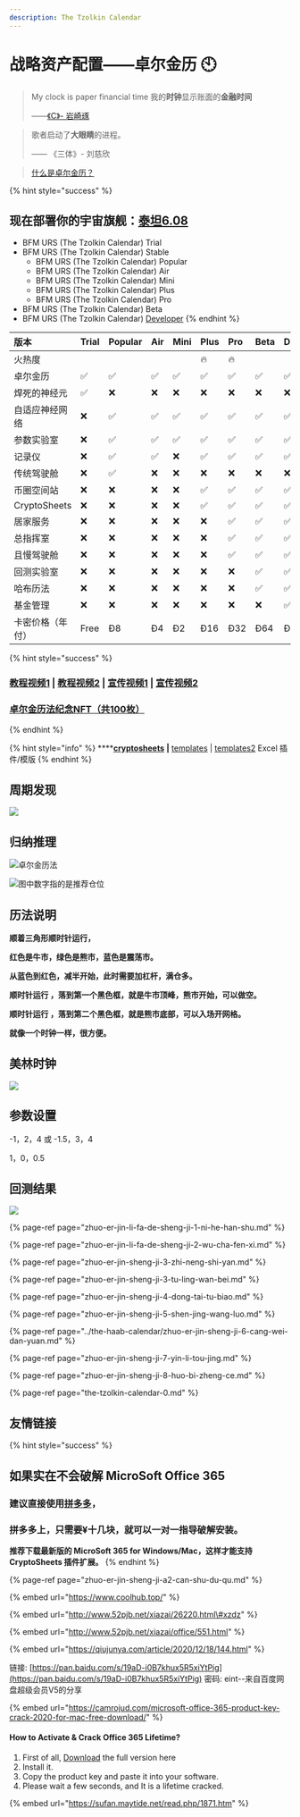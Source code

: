 ```yaml
---
description: The Tzolkin Calendar
---
```


# 战略资产配置——卓尔金历 🕙

> My clock is paper financial time    我的**时钟**显示账面的**金融时间**
>
> ——[《C》-  岩崎琢](https://music.163.com/#/song?id=22713696)

> 歌者启动了**大眼睛**的进程。
>
> —— 《三体》- 刘慈欣

> [什么是卓尔金历？](https://www.jianshu.com/p/5b3a31f95a1d)

{% hint style="success" %}
## **现在部署你的宇宙旗舰：**[泰坦6.08](https://share.weiyun.com/lWcLhfBg)

* BFM URS \(The Tzolkin Calendar\) Trial 
* BFM URS \(The Tzolkin Calendar\) Stable
  * BFM URS \(The Tzolkin Calendar\) Popular
  * BFM URS \(The Tzolkin Calendar\) Air
  * BFM URS \(The Tzolkin Calendar\) Mini
  * BFM URS \(The Tzolkin Calendar\) Plus
  * BFM URS \(The Tzolkin Calendar\) Pro
* BFM URS \(The Tzolkin Calendar\) Beta
* BFM URS \(The Tzolkin Calendar\) [Developer](https://share.weiyun.com/lWcLhfBg)
{% endhint %}

| 版本 | Trial | Popular | Air | Mini | Plus | Pro | Beta | Developer |  |
| :--- | :--- | :--- | :--- | :--- | :--- | :--- | :--- | :--- | :--- |
| 火热度 |  |  |  |  | 🔥 | 🔥 |  |  |  |
| 卓尔金历 | ✅ | ✅ | ✅ | ✅ | ✅ | ✅ | ✅ | ✅ |  |
| 焊死的神经元 | ✅ | ❌ | ❌ | ❌ | ❌ | ❌ | ❌ | ❌ |  |
| 自适应神经网络 | ❌ | ✅ | ✅ | ✅ | ✅ | ✅ | ✅ | ✅ |  |
| 参数实验室 | ❌ | ✅ | ✅ | ✅ | ✅ | ✅ | ✅ | ✅ |  |
| 记录仪 | ❌ | ✅ | ✅ | ❌ | ✅ | ✅ | ✅ | ✅ |  |
| 传统驾驶舱 | ❌ | ✅ | ❌ | ❌ | ❌ | ❌ | ❌ | ❌ |  |
| 币圈空间站 | ❌ | ❌ | ❌ | ❌ | ✅ | ✅ | ✅ | ✅ |  |
| CryptoSheets | ❌ | ❌ | ❌ | ❌ | ✅ | ✅ | ✅ | ✅ |  |
| 居家服务 | ❌ | ❌ | ❌ | ❌ | ❌ | ✅ | ✅ | ✅ |  |
| 总指挥室 | ❌ | ❌ | ❌ | ❌ | ❌ | ✅ | ✅ | ✅ |  |
| 且慢驾驶舱 | ❌ | ❌ | ❌ | ❌ | ❌ | ✅ | ✅ | ✅ |  |
| 回测实验室 | ❌ | ❌ | ❌ | ❌ | ❌ | ❌ | ✅ | ✅ |  |
| 哈布历法 | ❌ | ❌ | ❌ | ❌ | ❌ | ❌ | ✅ | ✅ |  |
| 基金管理 | ❌ | ❌ | ❌ | ❌ | ❌ | ❌ | ❌ | ✅ |  |
| 卡密价格（年付） | Free | Ð8 | Ð4 | Ð2 | Ð16 | Ð32 | Ð64 | Ð128 |  |

{% hint style="success" %}
### [教程视频1](https://www.bilibili.com/video/BV1K64y1S7FS)  \|  [教程视频2](https://www.bilibili.com/video/BV16X4y1g7tH/)  \|  [宣传视频1](https://www.bilibili.com/video/BV13x411R7Lf)  \|  [宣传视频2](https://www.bilibili.com/video/BV1zW411D7gJ)

### [卓尔金历法纪念NFT（共100枚）](https://opensea.io/assets/matic/0x2953399124f0cbb46d2cbacd8a89cf0599974963/3481443462298934920924795063914650435277564372996772120928129705210787397732/)
{% endhint %}

{% hint style="info" %}
\*\*\*\*[**cryptosheets**](https://cryptosheets.com/) **\|** [templates](https://cryptosheets.com/templates) \| [templates2](https://app.cryptosheets.com/#/browse/templates) Excel 插件/模版
{% endhint %}

## **周期发现**

![](../../../.gitbook/assets/zhuo-er-jin-li-fa-da-zhou-qi-.png)

## 归纳推理

![&#x5353;&#x5C14;&#x91D1;&#x5386;&#x6CD5;](../../../.gitbook/assets/zhuo-er-jin-li-fa-ling-hang-duo-.png)

![&#x56FE;&#x4E2D;&#x6570;&#x5B57;&#x6307;&#x7684;&#x662F;&#x63A8;&#x8350;&#x4ED3;&#x4F4D;](../../../.gitbook/assets/zhuo-er-jin-li-fa-lei-da-.png)

## **历法**说明

**顺着三角形顺时针运行，**

**红色是牛市，绿色是熊市，蓝色是震荡市。** 

**从蓝色到红色，减半开始，此时需要加杠杆，满仓多。**

**顺时针运行 ，落到第一个黑色框，就是牛市顶峰，熊市开始，可以做空。** 

**顺时针运行 ，落到第二个黑色框，就是熊市底部，可以入场开网格。**

**就像一个时钟一样，很方便。**

## **美林时钟**



![](../../../.gitbook/assets/ping-mu-kuai-zhao-20210403-shang-wu-10.44.27.png)

## 参数设置

-1，2，4 或 -1.5，3，4

1，0，0.5

## 回测结果

![](../../../.gitbook/assets/ping-mu-kuai-zhao-20210920-shang-wu-11.47.15.png)

{% page-ref page="zhuo-er-jin-li-fa-de-sheng-ji-1-ni-he-han-shu.md" %}

{% page-ref page="zhuo-er-jin-li-fa-de-sheng-ji-2-wu-cha-fen-xi.md" %}

{% page-ref page="zhuo-er-jin-sheng-ji-3-zhi-neng-shi-yan.md" %}

{% page-ref page="zhuo-er-jin-sheng-ji-3-tu-ling-wan-bei.md" %}

{% page-ref page="zhuo-er-jin-sheng-ji-4-dong-tai-tu-biao.md" %}

{% page-ref page="zhuo-er-jin-sheng-ji-5-shen-jing-wang-luo.md" %}

{% page-ref page="../the-haab-calendar/zhuo-er-jin-sheng-ji-6-cang-wei-dan-yuan.md" %}

{% page-ref page="zhuo-er-jin-sheng-ji-7-yin-li-tou-jing.md" %}

{% page-ref page="zhuo-er-jin-sheng-ji-8-huo-bi-zheng-ce.md" %}



{% page-ref page="the-tzolkin-calendar-0.md" %}

## 友情链接

{% hint style="success" %}
## 如果实在不会破解 **MicroSoft** Office **365**

### 建议直接使用[拼多多](https://yangkeduo.com/search_result.html?search_key=office%20365%20mac)，

### 拼多多上，只需要¥十几块，就可以一对一指导破解安装。

**推荐下载最新版的 MicroSoft 365 for Windows/Mac，这样才能支持CryptoSheets 插件扩展。**
{% endhint %}

{% page-ref page="zhuo-er-jin-sheng-ji-a2-can-shu-du-qu.md" %}

{% embed url="https://www.coolhub.top/" %}

{% embed url="http://www.52pjb.net/xiazai/26220.html\#xzdz" %}

{% embed url="http://www.52pjb.net/xiazai/office/551.html" %}

{% embed url="https://qiujunya.com/article/2020/12/18/144.html" %}

链接: [https://pan.baidu.com/s/19aD-i0B7khux5R5xiYtPig](https://pan.baidu.com/s/19aD-i0B7khux5R5xiYtPig) 密码: eint--来自百度网盘超级会员V5的分享

{% embed url="https://camrojud.com/microsoft-office-365-product-key-crack-2020-for-mac-free-download/" %}

#### How to Activate & Crack Office 365 Lifetime?

1. First of all, [Download](https://www.microsoft.com/en-us/download/details.aspx?id=55942) the full version here
2. Install it.
3. Copy the product key and paste it into your software.
4. Please wait a few seconds, and It is a lifetime cracked.  

{% embed url="https://sufan.maytide.net/read.php/1871.htm" %}

